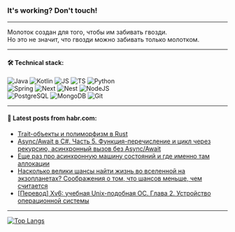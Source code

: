### It's working? Don't touch!

---
Молоток создан для того, чтобы им забивать гвозди. <br>
Но это не значит, что гвозди можно забивать только молотком.

---

#### 🛠️ Technical stack:

![Java](https://img.shields.io/badge/Java-informational?logo=Oracle&style=flat&logoColor=white&color=FF4500)
![Kotlin](https://img.shields.io/badge/Kotlin-informational?logo=Kotlin&style=flat&logoColor=white&color=774D97)
![JS](https://img.shields.io/badge/JS-informational?logo=javaScript&style=flat&logoColor=black&color=F7Df1E)
![TS](https://img.shields.io/badge/TypeScript-informational?logo=typeScript&style=flat&logoColor=black&color=017acc)
![Python](https://img.shields.io/badge/Python-informational?logo=Python&style=flat&logoColor=black&color=ffdd54) <br>
![Spring](https://img.shields.io/badge/SpringBoot-informational?logo=SpringBoot&style=flat&logoColor=white&color=6DB33F) 
![Next](https://img.shields.io/badge/Next.js-informational?logo=Next.js&style=flat&logoColor=white&color=3671a1)
![Nest](https://img.shields.io/badge/NestJS-informational?logo=NestJS&style=flat&logoColor=white&color=E0234E)
![NodeJS](https://img.shields.io/badge/NodeJS-informational?logo=node.js&style=flat&logoColor=white&color=70A760) <br>
![PostgreSQL](https://img.shields.io/badge/PostgreSQL-informational?logo=PostgreSQL&style=flat&logoColor=white&color=DAA520)
![MongoDB](https://img.shields.io/badge/MongoDB-informational?logo=MongoDB&style=flat&logoColor=white&color=870000)
![Git](https://img.shields.io/badge/Git-informational?logo=git&style=flat&logoColor=white&color=f74e28)

___

#### 💬 Latest posts from habr.com:

<!-- BLOG-POST-LIST:START -->
- [Trait-объекты и полиморфизм в Rust](https://habr.com/ru/companies/otus/articles/790060/?utm_source=habrahabr&utm_medium=rss&utm_campaign=790060)
- [Async/Await в C#. Часть 5. Функция-перечисление и цикл через рекурсию, асинхронный вызов без Async/Await](https://habr.com/ru/articles/790944/?utm_source=habrahabr&utm_medium=rss&utm_campaign=790944)
- [Еще раз про асинхронную машину состояний и где именно там аллокации](https://habr.com/ru/articles/791086/?utm_source=habrahabr&utm_medium=rss&utm_campaign=791086)
- [Насколько велики шансы найти жизнь во вселенной на экзопланетах? Соображения о том, что шансов меньше, чем считается](https://habr.com/ru/articles/791082/?utm_source=habrahabr&utm_medium=rss&utm_campaign=791082)
- [[Перевод] Xv6: учебная Unix-подобная ОС. Глава 2. Устройство операционной системы](https://habr.com/ru/articles/791058/?utm_source=habrahabr&utm_medium=rss&utm_campaign=791058)
<!-- BLOG-POST-LIST:END -->

---
[![Top Langs](https://github-readme-stats-git-master-advtsetting-gmailcom.vercel.app/api/top-langs/?username=zloylis&langs_count=10&hide_title=false&title_color=e6edf3&size_weight=0.5&count_weight=0.5&layout=compact&hide_border=true&theme=dracula)](https://github.com/zloylis)

<!-- ![GitHub stats](https://github-readme-stats-git-master-advtsetting-gmailcom.vercel.app/api?username=zloylis&show_icons=true&hide_border=true&theme=dracula&hide_title=true&include_all_commits=true&count_private=true&hide=contribs&hide_rank=true) -->
